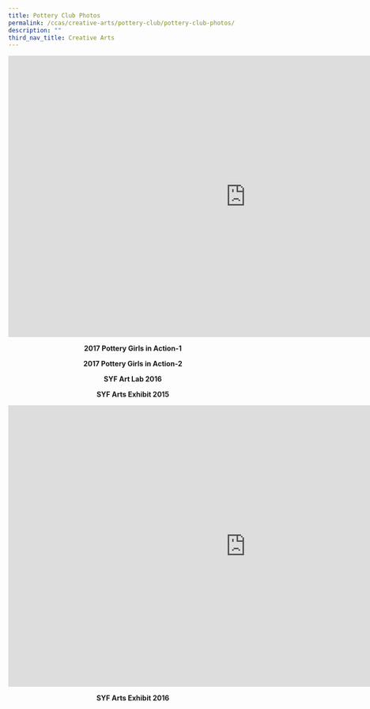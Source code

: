 ```yaml
---
title: Pottery Club Photos
permalink: /ccas/creative-arts/pottery-club/pottery-club-photos/
description: ""
third_nav_title: Creative Arts
---
```

<iframe src="https://docs.google.com/presentation/d/e/2PACX-1vTLcK3T1hyqMsn7yFt3L793THOE33qQ4GorbGlUeee-zi_B6ycJyWWf9QOgFlxE3062BsUJmxBbIvqW/embed?start=false&loop=false&delayms=10000" frameborder="0" width="960" height="569" allowfullscreen="true"></iframe>
<p style="text-align: center;"><strong>2017 Pottery Girls in Action-1</strong></p>
<p style="text-align: center;"><strong>2017 Pottery Girls in Action-2</strong></p>
<p style="text-align: center;"><strong>SYF Art Lab 2016</strong></p>
<p style="text-align: center;"><strong>SYF Arts Exhibit 2015</strong></p>
<iframe src="https://docs.google.com/presentation/d/e/2PACX-1vQ5FxSHioK6CyRK64lFgQKqaknIzwx-ARCl2cBm8c7OgyH38I3f2Qvl8b9TrJOPz5b7NXIh9Eei0lRU/embed?start=false&loop=false&delayms=10000" frameborder="0" width="960" height="569" allowfullscreen="true"></iframe>
<p style="text-align: center;"><strong>SYF Arts Exhibit 2016</strong></p>